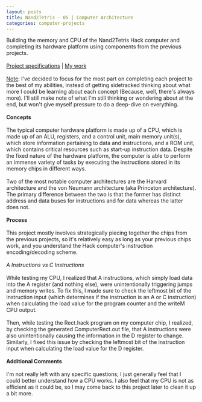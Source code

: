 ```yaml
---
layout: posts
title: Nand2Tetris - 05 | Computer Architecture
categories: computer-projects
---
```

Building the memory and CPU of the Nand2Tetris Hack computer and completing its hardware platform using components from the previous projects. 
<br><br>
<a href="https://www.nand2tetris.org/project05" target="_blank">Project specifications</a> | <a href="https://github.com/wangzi190/nand2tetris/tree/master/05" target="_blank">My work</a>
<br><br><u>Note</u>: I've decided to focus for the most part on completing each project to the best of my abilities, instead of getting sidetracked thinking about what more I could be learning about each concept (Because, well, there's always more). I'll still make note of what I'm still thinking or wondering about at the end, but won't give myself pressure to do a deep-dive on everything.
<br><br><b>Concepts</b>
<br><br>The typical computer hardware platform is made up of a CPU, which is made up of an ALU, registers, and a control unit, main memory unit(s), which store information pertaining to data and instructions, and a ROM unit, which contains critical resources such as start-up instruction data. Despite the fixed nature of the hardware platform, the computer is able to perform an immense variety of tasks by executing the instructions stored in its memory chips in different ways.
<br><br>Two of the most notable computer architectures are the Harvard architecture and the von Neumann architecture (aka Princeton architecture). The primary difference between the two is that the former has distinct address and data buses for instructions and for data whereas the latter does not.
<br><br><b>Process</b>
<br><br>This project mostly involves strategically piecing together the chips from the previous projects, so it's relatively easy as long as your previous chips work, and you understand the Hack computer's instruction encoding/decoding scheme.
<br><br><i>A Instructions vs C Instructions</i>
<br><br>While testing my CPU, I realized that A instructions, which simply load data into the A register (and nothing else), were unintentionally triggering jumps and memory writes. To fix this, I made sure to check the leftmost bit of the instruction input (which determines if the instruction is an A or C instruction) when calculating the load value for the program counter and the writeM CPU output.
<br><br>Then, while testing the Rect.hack program on my computer chip, I realized, by checking the generated ComputerRect.out file, that A instructions were also unintentionally causing the information in the D register to change. Similarly, I fixed this issue by checking the leftmost bit of the instruction input when calculating the load value for the D register.
<br><br><b>Additional Comments</b>
<br><br>I'm not really left with any specific questions; I just generally feel that I could better understand how a CPU works. I also feel that my CPU is not as efficient as it could be, so I may come back to this project later to clean it up a bit more.